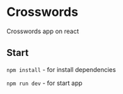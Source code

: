# Crosswords
Crosswords app on react
## Start
`npm install` - for install dependencies

`npm run dev` - for start app